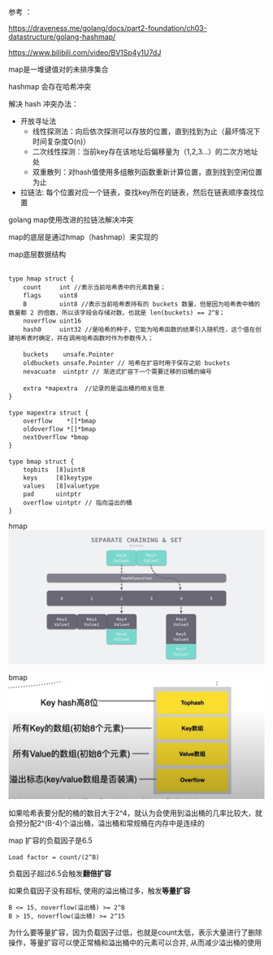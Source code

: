 参考 ： 

https://draveness.me/golang/docs/part2-foundation/ch03-datastructure/golang-hashmap/

https://www.bilibili.com/video/BV1Sp4y1U7dJ


map是一堆键值对的未排序集合

hashmap 会存在哈希冲突

解决 hash 冲突办法：

  - 开放寻址法
    - 线性探测法：向后依次探测可以存放的位置，直到找到为止（最坏情况下时间复杂度O(n)）
    - 二次线性探测：当前key存在该地址后偏移量为（1,2,3...）的二次方地址处
    - 双重散列：对hash值使用多组散列函数重新计算位置，直到找到空闲位置为止
  - 拉链法: 每个位置对应一个链表，查找key所在的链表，然后在链表顺序查找位置

golang map使用改进的拉链法解决冲突

map的底层是通过hmap（hashmap）来实现的

map底层数据结构

```golang

type hmap struct {
	count     int //表示当前哈希表中的元素数量；
	flags     uint8
	B         uint8 //表示当前哈希表持有的 buckets 数量，但是因为哈希表中桶的数量都 2 的倍数，所以该字段会存储对数，也就是 len(buckets) == 2^B；
	noverflow uint16
	hash0     uint32 //是哈希的种子，它能为哈希函数的结果引入随机性，这个值在创建哈希表时确定，并在调用哈希函数时作为参数传入；

	buckets    unsafe.Pointer 
	oldbuckets unsafe.Pointer // 哈希在扩容时用于保存之前 buckets 
	nevacuate  uintptr // 渐进式扩容下一个需要迁移的旧桶的编号

	extra *mapextra  //记录的是溢出桶的相关信息
}

type mapextra struct {
	overflow    *[]*bmap
	oldoverflow *[]*bmap
	nextOverflow *bmap
}

type bmap struct {
    topbits  [8]uint8
    keys     [8]keytype
    values   [8]valuetype
    pad      uintptr
    overflow uintptr // 指向溢出的桶
}

```

hmap
![hmap](./images/hmap.png)

bmap
![bmap](./images/bmap.png)

如果哈希表要分配的桶的数目大于2^4，就认为会使用到溢出桶的几率比较大，就会预分配2^(B-4)个溢出桶，溢出桶和常规桶在内存中是连续的

map 扩容的负载因子是6.5

```Load factor = count/(2^B)```

负载因子超过6.5会触发**翻倍扩容**
 
如果负载因子没有超标, 使用的溢出桶过多，触发**等量扩容**

```
B <= 15, noverflow(溢出桶) >= 2^B
B > 15, noverflow(溢出桶) >= 2^15
```

为什么要等量扩容，因为负载因子过低，也就是count太低，表示大量进行了删除操作，等量扩容可以使正常桶和溢出桶中的元素可以合并, 从而减少溢出桶的使用
 